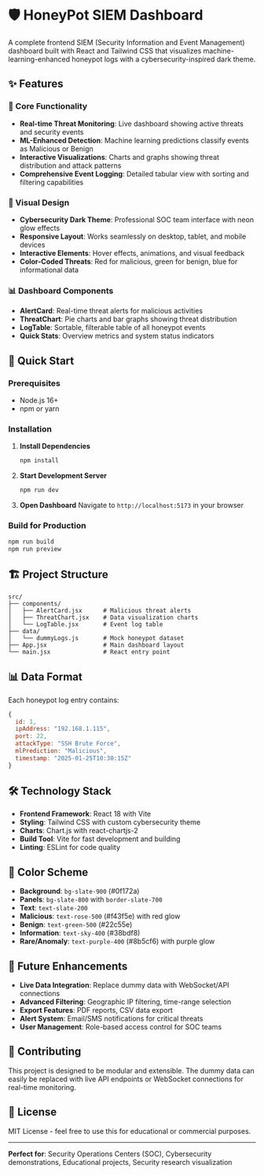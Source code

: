 # 🛡️ HoneyPot SIEM Dashboard

A complete frontend SIEM (Security Information and Event Management) dashboard built with React and Tailwind CSS that visualizes machine-learning-enhanced honeypot logs with a cybersecurity-inspired dark theme.

## ✨ Features

### 🔐 Core Functionality
- **Real-time Threat Monitoring**: Live dashboard showing active threats and security events
- **ML-Enhanced Detection**: Machine learning predictions classify events as Malicious or Benign
- **Interactive Visualizations**: Charts and graphs showing threat distribution and attack patterns
- **Comprehensive Event Logging**: Detailed tabular view with sorting and filtering capabilities

### 🎨 Visual Design
- **Cybersecurity Dark Theme**: Professional SOC team interface with neon glow effects
- **Responsive Layout**: Works seamlessly on desktop, tablet, and mobile devices
- **Interactive Elements**: Hover effects, animations, and visual feedback
- **Color-Coded Threats**: Red for malicious, green for benign, blue for informational data

### 📊 Dashboard Components
- **AlertCard**: Real-time threat alerts for malicious activities
- **ThreatChart**: Pie charts and bar graphs showing threat distribution
- **LogTable**: Sortable, filterable table of all honeypot events
- **Quick Stats**: Overview metrics and system status indicators

## 🚀 Quick Start

### Prerequisites
- Node.js 16+ 
- npm or yarn

### Installation

1. **Install Dependencies**
   ```bash
   npm install
   ```

2. **Start Development Server**
   ```bash
   npm run dev
   ```

3. **Open Dashboard**
   Navigate to `http://localhost:5173` in your browser

### Build for Production
```bash
npm run build
npm run preview
```

## 🏗️ Project Structure

```
src/
├── components/
│   ├── AlertCard.jsx      # Malicious threat alerts
│   ├── ThreatChart.jsx    # Data visualization charts
│   └── LogTable.jsx       # Event log table
├── data/
│   └── dummyLogs.js       # Mock honeypot dataset
├── App.jsx                # Main dashboard layout
└── main.jsx               # React entry point
```

## 📊 Data Format

Each honeypot log entry contains:

```javascript
{
  id: 1,
  ipAddress: "192.168.1.115",
  port: 22,
  attackType: "SSH Brute Force", 
  mlPrediction: "Malicious",
  timestamp: "2025-01-25T10:30:15Z"
}
```

## 🛠️ Technology Stack

- **Frontend Framework**: React 18 with Vite
- **Styling**: Tailwind CSS with custom cybersecurity theme
- **Charts**: Chart.js with react-chartjs-2
- **Build Tool**: Vite for fast development and building
- **Linting**: ESLint for code quality

## 🎯 Color Scheme

- **Background**: `bg-slate-900` (#0f172a)
- **Panels**: `bg-slate-800` with `border-slate-700`
- **Text**: `text-slate-200`
- **Malicious**: `text-rose-500` (#f43f5e) with red glow
- **Benign**: `text-green-500` (#22c55e) 
- **Information**: `text-sky-400` (#38bdf8)
- **Rare/Anomaly**: `text-purple-400` (#8b5cf6) with purple glow

## 🔮 Future Enhancements

- **Live Data Integration**: Replace dummy data with WebSocket/API connections
- **Advanced Filtering**: Geographic IP filtering, time-range selection
- **Export Features**: PDF reports, CSV data export
- **Alert System**: Email/SMS notifications for critical threats
- **User Management**: Role-based access control for SOC teams

## 🤝 Contributing

This project is designed to be modular and extensible. The dummy data can easily be replaced with live API endpoints or WebSocket connections for real-time monitoring.

## 📝 License

MIT License - feel free to use this for educational or commercial purposes.

---

**Perfect for**: Security Operations Centers (SOC), Cybersecurity demonstrations, Educational projects, Security research visualization

